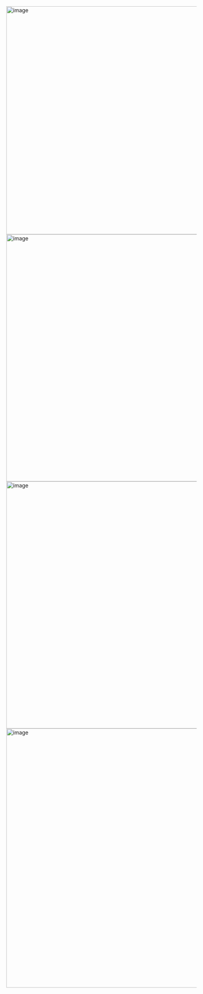 <img width="931" height="603" alt="image" src="https://github.com/user-attachments/assets/ee76838b-ae74-42ba-939c-a02cd3e8bf71" />

<img width="1349" height="653" alt="image" src="https://github.com/user-attachments/assets/cd6f4a21-facd-42a6-a7ac-275bca8d2d40" />

<img width="1357" height="653" alt="image" src="https://github.com/user-attachments/assets/b4bae421-9bff-439d-9b92-fee8bfdec2fc" />

<img width="1356" height="685" alt="image" src="https://github.com/user-attachments/assets/792e8edf-98ca-4053-858f-f6d13c9dca41" />


